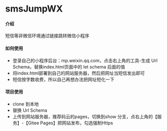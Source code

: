 # smsJumpWX

#### 介绍
短信等非微信环境通过链接跳转微信小程序

#### 如何使用
- 登录自己的小程序后台：mp.weixin.qq.com，点击右上角的工具-生成 Url Schema，替换index.html页面中的 let schema 后面的值
- 将index.html部署到自己的网站服务器，然后把网址当短信发出即可
- 短信按字数收费，所以自己再想办法把网址短化一下

#### 项目使用
- clone 到本地
- 替换 Url Schema
- 上传到网站服务器，推荐码云的pages，切换到show 分支，点右上角的【服务】-【Gitee Pages】把网站发布，勾选强制Https


